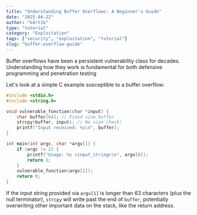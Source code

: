 ```yaml
---
title: "Understanding Buffer Overflows: A Beginner's Guide"
date: "2025-04-22"
author: "k4rt1k"
type: "tutorial"
category: "Exploitation"
tags: ["security", "exploitation", "tutorial"]
slug: "buffer-overflow-guide"
---
```


Buffer overflows have been a persistent vulnerability class for decades. Understanding how they work is fundamental for both defensive programming and penetration testing<!-- more -->

Let's look at a simple C example susceptible to a buffer overflow:

```c
#include <stdio.h>
#include <string.h>

void vulnerable_function(char *input) {
    char buffer[64]; // Fixed size buffer
    strcpy(buffer, input); // No size check!
    printf("Input received: %s\n", buffer);
}

int main(int argc, char *argv[]) {
    if (argc != 2) {
        printf("Usage: %s <input_string>\n", argv[0]);
        return 1;
    }
    vulnerable_function(argv[1]);
    return 0;
}
```

If the input string provided via `argv[1]` is longer than 63 characters (plus the null terminator), `strcpy` will write past the end of `buffer`, potentially overwriting other important data on the stack, like the return address.

